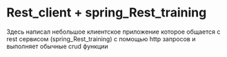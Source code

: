 # Rest_client + spring_Rest_training
Здесь написал небольшое клиентское приложение которое общается c  rest сервисом (spring_Rest_training) с помощью http запросов и выполняет обычные crud функции
